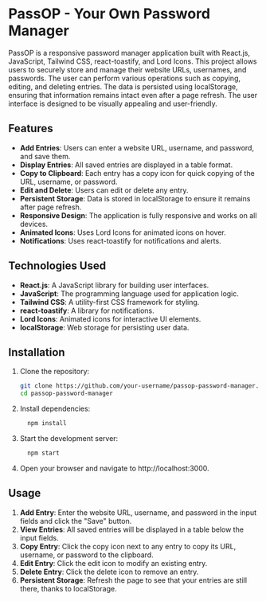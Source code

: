 # PassOP - Your Own Password Manager

PassOP is a responsive password manager application built with React.js, JavaScript, Tailwind CSS, react-toastify, and Lord Icons. This project allows users to securely store and manage their website URLs, usernames, and passwords. The user can perform various operations such as copying, editing, and deleting entries. The data is persisted using localStorage, ensuring that information remains intact even after a page refresh. The user interface is designed to be visually appealing and user-friendly.

## Features

- **Add Entries**: Users can enter a website URL, username, and password, and save them.
- **Display Entries**: All saved entries are displayed in a table format.
- **Copy to Clipboard**: Each entry has a copy icon for quick copying of the URL, username, or password.
- **Edit and Delete**: Users can edit or delete any entry.
- **Persistent Storage**: Data is stored in localStorage to ensure it remains after page refresh.
- **Responsive Design**: The application is fully responsive and works on all devices.
- **Animated Icons**: Uses Lord Icons for animated icons on hover.
- **Notifications**: Uses react-toastify for notifications and alerts.

## Technologies Used

- **React.js**: A JavaScript library for building user interfaces.
- **JavaScript**: The programming language used for application logic.
- **Tailwind CSS**: A utility-first CSS framework for styling.
- **react-toastify**: A library for notifications.
- **Lord Icons**: Animated icons for interactive UI elements.
- **localStorage**: Web storage for persisting user data.

## Installation

1. Clone the repository:
   ```bash
   git clone https://github.com/your-username/passop-password-manager.git
   cd passop-password-manager
2. Install dependencies:
   ```bash
     npm install

3. Start the development server:
   ```bash
     npm start

4. Open your browser and navigate to http://localhost:3000.

## Usage

1. **Add Entry**: Enter the website URL, username, and password in the input fields and click the "Save" button.
2. **View Entries**: All saved entries will be displayed in a table below the input fields.
3. **Copy Entry**: Click the copy icon next to any entry to copy its URL, username, or password to the clipboard.
4. **Edit Entry**: Click the edit icon to modify an existing entry.
5. **Delete Entry**: Click the delete icon to remove an entry.
6. **Persistent Storage**: Refresh the page to see that your entries are still there, thanks to localStorage.
